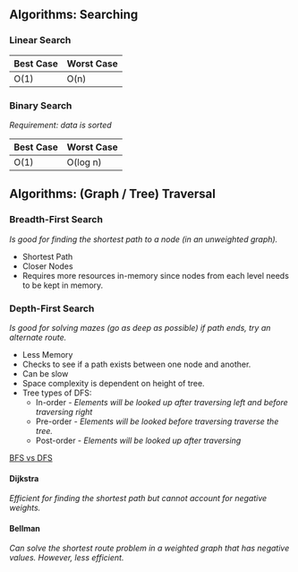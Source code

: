 ## Algorithms: Searching

### Linear Search
| Best Case | Worst Case |
|-----------|------------|
|    O(1)   |    O(n)    |


### Binary Search
*Requirement: data is sorted*

| Best Case | Worst Case |
|-----------|------------|
|    O(1)   |  O(log n)  |

## Algorithms: (Graph / Tree) Traversal

### Breadth-First Search
*Is good for finding the shortest path to a node (in an unweighted graph).*

* Shortest Path
* Closer Nodes
* Requires more resources in-memory since nodes from each level needs to be kept in memory.

### Depth-First Search
*Is good for solving mazes (go as deep as possible) if path ends, try an alternate route.*
* Less Memory
* Checks to see if a path exists between one node and another.
* Can be slow
* Space complexity is dependent on height of tree.
* Tree types of DFS:
  * In-order - *Elements will be looked up after traversing left and before traversing right*
  * Pre-order - *Elements will be looked before traversing traverse the tree.*
  * Post-order - *Elements will be looked up after traversing*

[BFS vs DFS](https://stackoverflow.com/questions/9844193/what-is-the-time-and-space-complexity-of-a-breadth-first-and-depth-first-tree-tr)

#### Dijkstra
*Efficient for finding the shortest path but cannot account for negative weights.*

#### Bellman
*Can solve the shortest route problem in a weighted graph that has negative values. However, less efficient.*